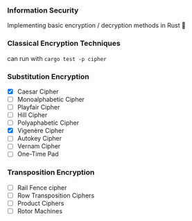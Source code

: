 ### Information Security

Implementing basic encryption / decryption methods in Rust 🦀

### Classical Encryption Techniques

can run with `cargo test -p cipher`

### Substitution Encryption

- [x] Caesar Cipher
- [ ] Monoalphabetic Cipher
- [ ] Playfair Cipher
- [ ] Hill Cipher
- [ ] Polyaphabetic Cipher
- [x] Vigenère Cipher
- [ ] Autokey Cipher
- [ ] Vernam Cipher
- [ ] One-Time Pad

### Transposition Encryption

- [ ] Rail Fence cipher
- [ ] Row Transposition Ciphers
- [ ] Product Ciphers
- [ ] Rotor Machines
